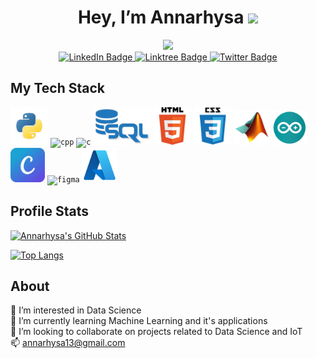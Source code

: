 <div align = "center">
<h1>
  Hey, I’m Annarhysa <img src="https://media.giphy.com/media/hvRJCLFzcasrR4ia7z/giphy.gif" width="30px"/>
</h1></div>
<div id="header" align="center">
  <img src="https://media.giphy.com/media/M9gbBd9nbDrOTu1Mqx/giphy.gif" width="100"/>
</div>

<div id="badges", align="center">
  <a href="https://www.linkedin.com/in/annarhysa-albert-92550918b/">
    <img src="https://img.shields.io/badge/LinkedIn-darkblue?style=for-the-badge&logo=linkedin&logoColor=white" alt="LinkedIn Badge"/>
  </a>
  <a href="https://linktr.ee/anna_albert">
   <img src="https://img.shields.io/badge/Linktree-darkgreen?style=for-the-badge&logo=linktree&logoColor=black" alt="Linktree Badge"/>
  </a>
  <a href="https://twitter.com/annarhysa003">
    <img src="https://img.shields.io/badge/Twitter-blue?style=for-the-badge&logo=twitter&logoColor=white" alt="Twitter Badge"/>
  </a>
</div>

## My Tech Stack
<code><img height="60" alt="python" src="https://raw.githubusercontent.com/github/explore/80688e429a7d4ef2fca1e82350fe8e3517d3494d/topics/python/python.png"></code>
<code><img height="60" alt="cpp" src="https://www.filehippox.com/wp-content/uploads/2020/04/1-3-300x300.png"></code>
<code><img height="57" alt="c" src="https://fekir.info/img/c-logo.png"></code>
<code><img height="60" alt="sql" src="./images/sql2-compressed-1-removebg-preview.png"></code> 
<code><img height="60" alt="html" src="https://raw.githubusercontent.com/github/explore/5c058a388828bb5fde0bcafd4bc867b5bb3f26f3/topics/html/html.png"></code>
<code><img height="60" alt="css" src="https://raw.githubusercontent.com/github/explore/80688e429a7d4ef2fca1e82350fe8e3517d3494d/topics/css/css.png"></code> 
<code><img height="55" alt="matlab" src="./images/Matlab1-removebg-preview-removebg-preview.png"></code>
<code><img height="55" alt="arduino" src="https://raw.githubusercontent.com/github/explore/80688e429a7d4ef2fca1e82350fe8e3517d3494d/topics/arduino/arduino.png"></code> 
<code><img height="55" alt="canva" src="./images/OIP__1_-removebg-preview.png"></code> 
<code><img height="55" alt="figma" src="https://upload.wikimedia.org/wikipedia/commons/thumb/3/33/Figma-logo.svg/800px-Figma-logo.svg.png"></code> 
<code><img height="55" alt="azure" src="https://raw.githubusercontent.com/github/explore/80688e429a7d4ef2fca1e82350fe8e3517d3494d/topics/azure/azure.png"></code> <br>
  
## Profile Stats
[![Annarhysa's GitHub Stats](https://github-readme-stats.vercel.app/api?username=Annarhysa&count_private=true&show_icons=true&theme=radical&hide_rank=false)](https://github.com/Annarhysa/github-readme-stats)

[![Top Langs](https://github-readme-stats.vercel.app/api/top-langs/?username=Annarhysa)](https://github.com/Annarhysa/github-readme-stats)
## About
👀 I’m interested in Data Science<br>
🌱 I’m currently learning Machine Learning and it's applications<br>
💞️ I’m looking to collaborate on projects related to Data Science and IoT<br>
📫 annarhysa13@gmail.com

<!---
Annarhysa/Annarhysa is a ✨ special ✨ repository because its `README.md` (this file) appears on your GitHub profile.
You can click the Preview link to take a look at your changes.
--->
